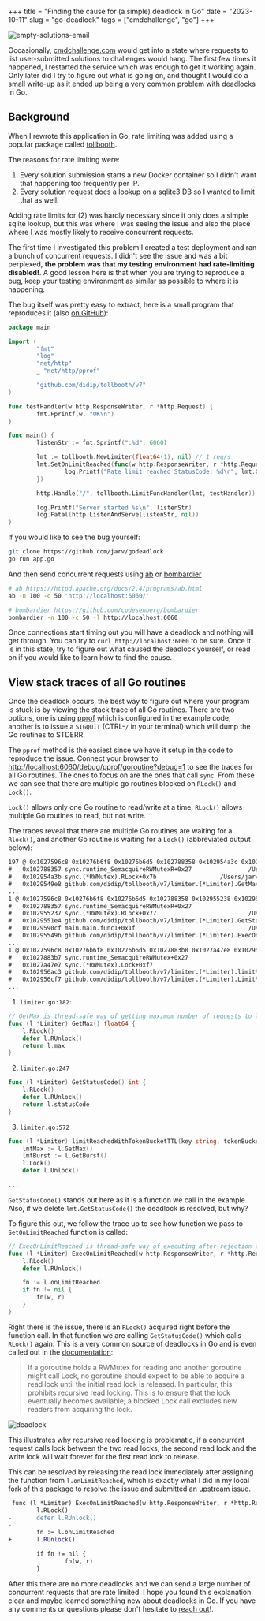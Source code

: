 +++
title = "Finding the cause for (a simple) deadlock in Go"
date = "2023-10-11"
slug = "go-deadlock"
tags = ["cmdchallenge", "go"]
+++

![empty-solutions-email](/img/empty-solutions-email.png)

Occasionally, [cmdchallenge.com](https://cmdchallenge.com) would get into a state where requests to list user-submitted solutions to challenges would hang.
The first few times it happened, I restarted the service which was enough to get it working again.
Only later did I try to figure out what is going on, and thought I would do a small write-up as it ended up being a very common problem with deadlocks in Go.

## Background

When I rewrote this application in Go, rate limiting was added using a popular package called [tollbooth](https://github.com/didip/tollbooth).

The reasons for rate limiting were:

1. Every solution submission starts a new Docker container so I didn't want that happening too frequently per IP.
2. Every solution request does a lookup on a sqlite3 DB so I wanted to limit that as well.

Adding rate limits for (2) was hardly necessary since it only does a simple sqlite lookup, but this was where I was seeing the issue and also the place where I was mostly likely to receive concurrent requests.

The first time I investigated this problem I created a test deployment and ran a bunch of concurrent requests.
I didn't see the issue and was a bit perplexed, **the problem was that my testing environment had rate-limiting disabled!**.
A good lesson here is that when you are trying to reproduce a bug, keep your testing environment as similar as possible to where it is happening.

The bug itself was pretty easy to extract, here is a small program that reproduces it (also [on GitHub](https://github.com/jarv/godeadlock/blob/master/app.go)):

```go
package main

import (
        "fmt"
        "log"
        "net/http"
        _ "net/http/pprof"

        "github.com/didip/tollbooth/v7"
)

func testHandler(w http.ResponseWriter, r *http.Request) {
        fmt.Fprintf(w, "OK\n")
}

func main() {
        listenStr := fmt.Sprintf(":%d", 6060)

        lmt := tollbooth.NewLimiter(float64(1), nil) // 1 req/s
        lmt.SetOnLimitReached(func(w http.ResponseWriter, r *http.Request) {
                log.Printf("Rate limit reached StatusCode: %d\n", lmt.GetStatusCode())
        })

        http.Handle("/", tollbooth.LimitFuncHandler(lmt, testHandler))

        log.Printf("Server started %s\n", listenStr)
        log.Fatal(http.ListenAndServe(listenStr, nil))
}
```

If you would like to see the bug yourself:

```bash
git clone https://github.com/jarv/godeadlock
go run app.go
```
And then send concurrent requests using [ab](https://httpd.apache.org/docs/2.4/programs/ab.html) or [bombardier](https://github.com/codesenberg/bombardier)

```bash
# ab https://httpd.apache.org/docs/2.4/programs/ab.html
ab -n 100 -c 50 'http://localhost:6060/'

# bombardier https://github.com/codesenberg/bombardier
bombardier -n 100 -c 50 -l http://localhost:6060
```

Once connections start timing out you will have a deadlock and nothing will get through. You can try to `curl http://localhost:6060` to be sure.
Once it is in this state, try to figure out what caused the deadlock yourself, or read on if you would like to learn how to find the cause.


## View stack traces of all Go routines

Once the deadlock occurs, the best way to figure out where your program is stuck is by viewing the stack trace of all Go routines.
There are two options, one is using [pprof](https://pkg.go.dev/net/http/pprof) which is configured in the example code, another is to issue a `SIGQUIT` (CTRL-`/` in your terminal) which will dump the Go routines to STDERR.


The `pprof` method is the easiest since we have it setup in the code to reproduce the issue.
Connect your browser to [http://localhost:6060/debug/pprof/goroutine?debug=1](http://localhost:6060/debug/pprof/goroutine?debug=1) to see the traces for all Go routines.
The ones to focus on are the ones that call `sync`.
From these we can see that there are multiple go routines blocked on `RLock()` and `Lock()`.

`Lock()` allows only one Go routine to read/write at a time, `RLock()` allows multiple Go routines to read, but not write.

The traces reveal that there are multiple Go routines are waiting for a `Rlock()`, and another Go routine is waiting for a `Lock()` (abbreviated output below):

```html
197 @ 0x1027596c8 0x10276b6f8 0x10276b6d5 0x102788358 0x102954a3c 0x1029549e9 0x102956e34 0x102958afc 0x102958f80 0x1029049b8 0x102905ff4 0x102906ccc 0x102903a48 0x10278c8f4
#	0x102788357	sync.runtime_SemacquireRWMutexR+0x27				/Users/jarv/.local/share/rtx/installs/go/1.21.1/go/src/runtime/sema.go:82
#	0x102954a3b	sync.(*RWMutex).RLock+0x7b					/Users/jarv/.local/share/rtx/installs/go/1.21.1/go/src/sync/rwmutex.go:71
#	0x1029549e8	github.com/didip/tollbooth/v7/limiter.(*Limiter).GetMax+0x28	/Users/jarv/go/pkg/mod/github.com/didip/tollbooth/v7@v7.0.1/limiter/limiter.go:182
...
1 @ 0x1027596c8 0x10276b6f8 0x10276b6d5 0x102788358 0x102955238 0x1029551e5 0x1029590d0 0x10295549c 0x102958f9c 0x1029049b8 0x102905ff4 0x102906ccc 0x102903a48 0x10278c8f4
#	0x102788357	sync.runtime_SemacquireRWMutexR+0x27						/Users/jarv/.local/share/rtx/installs/go/1.21.1/go/src/runtime/sema.go:82
#	0x102955237	sync.(*RWMutex).RLock+0x77							/Users/jarv/.local/share/rtx/installs/go/1.21.1/go/src/sync/rwmutex.go:71
#	0x1029551e4	github.com/didip/tollbooth/v7/limiter.(*Limiter).GetStatusCode+0x24		/Users/jarv/go/pkg/mod/github.com/didip/tollbooth/v7@v7.0.1/limiter/limiter.go:247
#	0x1029590cf	main.main.func1+0x1f								/Users/jarv/src/jarv/godeadlock/app.go:21
#	0x10295549b	github.com/didip/tollbooth/v7/limiter.(*Limiter).ExecOnLimitReached+0xdb	/Users/jarv/go/pkg/mod/github.com/didip/tollbooth/v7@v7.0.1/limiter/limiter.go:268
...
1 @ 0x1027596c8 0x10276b6f8 0x10276b6d5 0x1027883b8 0x1027a47e8 0x102956ac4 0x102956cf8 0x102957724 0x102958b74 0x102958f80 0x1029049b8 0x102905ff4 0x102906ccc 0x102903a48 0x10278c8f4
#	0x1027883b7	sync.runtime_SemacquireRWMutex+0x27							/Users/jarv/.local/share/rtx/installs/go/1.21.1/go/src/runtime/sema.go:87
#	0x1027a47e7	sync.(*RWMutex).Lock+0xf7								/Users/jarv/.local/share/rtx/installs/go/1.21.1/go/src/sync/rwmutex.go:152
#	0x102956ac3	github.com/didip/tollbooth/v7/limiter.(*Limiter).limitReachedWithTokenBucketTTL+0x63	/Users/jarv/go/pkg/mod/github.com/didip/tollbooth/v7@v7.0.1/limiter/limiter.go:572
#	0x102956cf7	github.com/didip/tollbooth/v7/limiter.(*Limiter).LimitReached+0x57			/Users/jarv/go/pkg/mod/github.com/didip/tollbooth/v7@v7.0.1/limiter/limiter.go:599
...
```

1. `limiter.go:182`:
```go
// GetMax is thread-safe way of getting maximum number of requests to limit per second.
func (l *Limiter) GetMax() float64 {
    l.RLock()
    defer l.RUnlock()
    return l.max
}
```
2. `limiter.go:247`
```go
func (l *Limiter) GetStatusCode() int {
    l.RLock()
    defer l.RUnlock()
    return l.statusCode
}
```

3. `limiter.go:572`

```go
func (l *Limiter) limitReachedWithTokenBucketTTL(key string, tokenBucketTTL time.Duration) bool {
    lmtMax := l.GetMax()
    lmtBurst := l.GetBurst()
    l.Lock()
    defer l.Unlock()

...
```
`GetStatusCode()` stands out here as it is a function we call in the example.
Also, if we delete `lmt.GetStatusCode()` the deadlock is resolved, but why?

To figure this out, we follow the trace up to see how function we pass to `SetOnLimitReached` function is called:

```go
// ExecOnLimitReached is thread-safe way of executing after-rejection function when limit is reached.
func (l *Limiter) ExecOnLimitReached(w http.ResponseWriter, r *http.Request) {
    l.RLock()
    defer l.RUnlock()

    fn := l.onLimitReached
    if fn != nil {
        fn(w, r)
    }
}
```

Right there is the issue, there is an `RLock()` acquired right before the function call.
In that function we are calling `GetStatusCode()` which calls `RLock()` again.
This is a very common source of deadlocks in Go and is even called out in the [documentation](https://pkg.go.dev/sync#RWMutex):

> If a goroutine holds a RWMutex for reading and another goroutine might call Lock, no goroutine should expect to be able to acquire a read lock until the initial read lock is released. In particular, this prohibits recursive read locking. This is to ensure that the lock eventually becomes available; a blocked Lock call excludes new readers from acquiring the lock.

![deadlock](/img/deadlock.png)

This illustrates why recursive read locking is problematic, if a concurrent request calls lock between the two read locks, the second read lock and the write lock will wait forever for the first read lock to release.

This can be resolved by releasing the read lock immediately after assigning the function from `l.onLimitReached`, which is exactly what I did in my local fork of this package to resolve the issue and submitted [an upstream issue](https://github.com/didip/tollbooth/issues/106).

```diff
 func (l *Limiter) ExecOnLimitReached(w http.ResponseWriter, r *http.Request) {
        l.RLock()
-       defer l.RUnlock()
-
        fn := l.onLimitReached
+       l.RUnlock()

        if fn != nil {
                fn(w, r)
        }
```

After this there are no more deadlocks and we can send a large number of concurrent requests that are rate limited.
I hope you found this explanation clear and maybe learned something new about deadlocks in Go.
If you have any comments or questions please don't hesitate to [reach out](/contact/)!.
